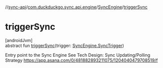 //[sync-api](../../../index.md)/[com.duckduckgo.sync.api.engine](../index.md)/[SyncEngine](index.md)/[triggerSync](trigger-sync.md)

# triggerSync

[androidJvm]\
abstract fun [triggerSync](trigger-sync.md)(trigger: [SyncEngine.SyncTrigger](-sync-trigger/index.md))

Entry point to the Sync Engine See Tech Design: Sync Updating/Polling Strategy https://app.asana.com/0/481882893211075/1204040479708519/f

